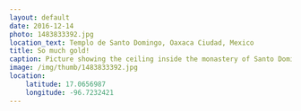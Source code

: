 ```yaml
---
layout: default
date: 2016-12-14
photo: 1483833392.jpg
location_text: Templo de Santo Domingo, Oaxaca Ciudad, Mexico
title: So much gold!
caption: Picture showing the ceiling inside the monastery of Santo Domingo de Guzmán. There is gold literally everywhere !!
image: /img/thumb/1483833392.jpg
location:
    latitude: 17.0656987
    longitude: -96.7232421
---
```


